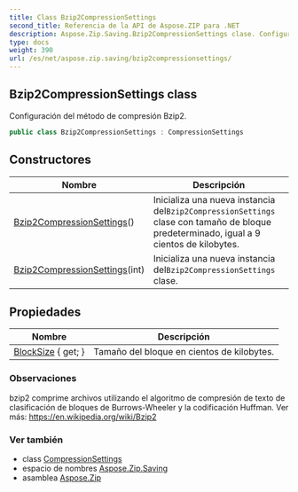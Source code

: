 ```yaml
---
title: Class Bzip2CompressionSettings
second_title: Referencia de la API de Aspose.ZIP para .NET
description: Aspose.Zip.Saving.Bzip2CompressionSettings clase. Configuración del método de compresión Bzip2.
type: docs
weight: 390
url: /es/net/aspose.zip.saving/bzip2compressionsettings/
---
```

## Bzip2CompressionSettings class

Configuración del método de compresión Bzip2.

```csharp
public class Bzip2CompressionSettings : CompressionSettings
```

## Constructores

| Nombre | Descripción |
| --- | --- |
| [Bzip2CompressionSettings](bzip2compressionsettings/#constructor)() | Inicializa una nueva instancia del`Bzip2CompressionSettings` clase con tamaño de bloque predeterminado, igual a 9 cientos de kilobytes. |
| [Bzip2CompressionSettings](bzip2compressionsettings/#constructor_1)(int) | Inicializa una nueva instancia del`Bzip2CompressionSettings` clase. |

## Propiedades

| Nombre | Descripción |
| --- | --- |
| [BlockSize](../../aspose.zip.saving/bzip2compressionsettings/blocksize/) { get; } | Tamaño del bloque en cientos de kilobytes. |

### Observaciones

bzip2 comprime archivos utilizando el algoritmo de compresión de texto de clasificación de bloques de Burrows-Wheeler y la codificación Huffman. Ver más: https://en.wikipedia.org/wiki/Bzip2

### Ver también

* class [CompressionSettings](../compressionsettings/)
* espacio de nombres [Aspose.Zip.Saving](../../aspose.zip.saving/)
* asamblea [Aspose.Zip](../../)


